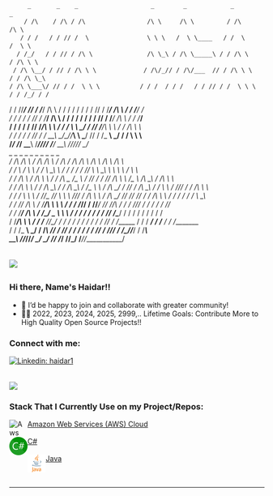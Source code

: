 

         _       _    _                    _        _            _                   _                                 
        / /\    / /\ / /\                 /\ \     /\ \         / /\                /\ \                 
       / / /   / / // /  \                \ \ \   /  \ \____   / /  \              /  \ \                
      / /_/   / / // / /\ \               /\ \_\ / /\ \_____\ / / /\ \            / /\ \ \               
     / /\ \__/ / // / /\ \ \             / /\/_// / /\/___  // / /\ \ \          / / /\ \_\              
    / /\ \___\/ // / /  \ \ \           / / /  / / /   / / // / /  \ \ \        / / /_/ / /              
   / / /\/___/ // / /___/ /\ \         / / /  / / /   / / // / /___/ /\ \      / / /__\/ /               
  / / /   / / // / /_____/ /\ \       / / /  / / /   / / // / /_____/ /\ \    / / /_____/                
 / / /   / / // /_________/\ \ \  ___/ / /__ \ \ \__/ / // /_________/\ \ \  / / /\ \ \                  
/ / /   / / // / /_       __\ \_\/\__\/_/___\ \ \___\/ // / /_       __\ \_\/ / /  \ \ \                 
\/_/    \/_/ \_\___\     /____/_/\/_________/  \/_____/ \_\___\     /____/_/\/_/    \_\/                 
         _                   _           _          _            _       _    _          _          _           _       
        / /\                /\ \        / /\       /\ \         / /\    / /\ /\ \       /\ \       /\ \       /\ \      
       / /  \              /  \ \      / /  \      \_\ \       / / /   / / //  \ \      \_\ \      \ \ \     /  \ \     
      / / /\ \            / /\ \ \    / / /\ \__   /\__ \     / /_/   / / // /\ \ \     /\__ \     /\ \_\   / /\ \ \    
     / / /\ \ \          / / /\ \_\  / / /\ \___\ / /_ \ \   / /\ \__/ / // / /\ \_\   / /_ \ \   / /\/_/  / / /\ \ \   
    / / /  \ \ \        / /_/_ \/_/  \ \ \ \/___// / /\ \ \ / /\ \___\/ // /_/_ \/_/  / / /\ \ \ / / /    / / /  \ \_\  
   / / /___/ /\ \      / /____/\      \ \ \     / / /  \/_// / /\/___/ // /____/\    / / /  \/_// / /    / / /    \/_/  
  / / /_____/ /\ \    / /\____\/  _    \ \ \   / / /      / / /   / / // /\____\/   / / /      / / /    / / /           
 / /_________/\ \ \  / / /______ /_/\__/ / /  / / /      / / /   / / // / /______  / / /   ___/ / /__  / / /________    
/ / /_       __\ \_\/ / /_______\\ \/___/ /  /_/ /      / / /   / / // / /_______\/_/ /   /\__\/_/___\/ / /_________\   
\_\___\     /____/_/\/__________/ \_____\/   \_\/       \/_/    \/_/ \/__________/\_\/    \/_________/\/____________/   
                                                                                                                       


## ![](https://komarev.com/ghpvc/?username=haidargit&color=blue&label=Profile+View)
### Hi there, Name's Haidar!!

- 👯 I’d be happy to join and collaborate with greater community!
- 👏🏼 2022, 2023, 2024, 2025, 2999,.. Lifetime Goals: Contribute More to High Quality Open Source Projects!!

### Connect with me:

[![Linkedin: haidar1](https://img.shields.io/badge/-haidar1-blue?style=flat-square&logo=Linkedin&logoColor=white&link=https://www.linkedin.com/in/haidar1/)](https://www.linkedin.com/in/haidar1/)

<br /> 

<img align="center" src="https://github-readme-stats.vercel.app/api/top-langs/?username=haidargit&theme=light&hide_langs_below=1" />

### Stack That I Currently Use on my Project/Repos:
[<img align="left" alt="Aws" width="36px" src="https://avatars.githubusercontent.com/u/2232217?s=200&v=4" />Amazon Web Services (AWS) Cloud <br/><br/>][aws]
[<img align="left" alt="C#" width="36px" src="https://raw.githubusercontent.com/github/explore/80688e429a7d4ef2fca1e82350fe8e3517d3494d/topics/csharp/csharp.png" />C# <br/><br/>][C#]
[<img align="left" alt="Java" width="36px" src="https://raw.githubusercontent.com/github/explore/5b3600551e122a3277c2c5368af2ad5725ffa9a1/topics/java/java.png" />Java <br/><br/>][Java]
<br />

---

[linkedin]: https://linkedin.com/in/haidar1
[aws]: https://aws.amazon.com/
[C#]: https://docs.microsoft.com/en-us/dotnet/csharp/tour-of-csharp/
[Java]: https://www.learnjavaonline.org/
